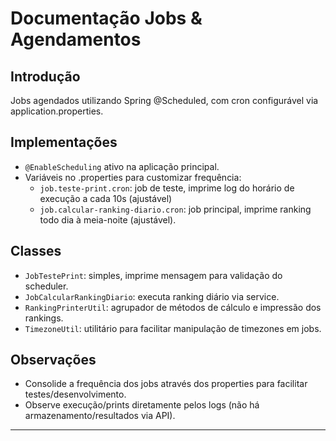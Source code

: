 # Documentação Jobs & Agendamentos

## Introdução

Jobs agendados utilizando Spring @Scheduled, com cron configurável via application.properties.

## Implementações

- `@EnableScheduling` ativo na aplicação principal.
- Variáveis no .properties para customizar frequência:
    - `job.teste-print.cron`: job de teste, imprime log do horário de execução a cada 10s (ajustável)
    - `job.calcular-ranking-diario.cron`: job principal, imprime ranking todo dia à meia-noite (ajustável).

## Classes

- `JobTestePrint`: simples, imprime mensagem para validação do scheduler.
- `JobCalcularRankingDiario`: executa ranking diário via service.
- `RankingPrinterUtil`: agrupador de métodos de cálculo e impressão dos rankings.
- `TimezoneUtil`: utilitário para facilitar manipulação de timezones em jobs.

## Observações

- Consolide a frequência dos jobs através dos properties para facilitar testes/desenvolvimento.
- Observe execução/prints diretamente pelos logs (não há armazenamento/resultados via API).

---